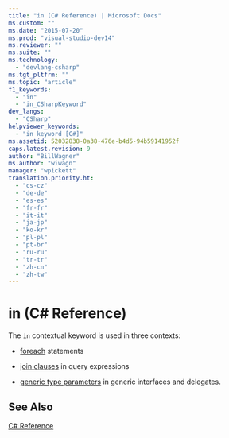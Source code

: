 ```yaml
---
title: "in (C# Reference) | Microsoft Docs"
ms.custom: ""
ms.date: "2015-07-20"
ms.prod: "visual-studio-dev14"
ms.reviewer: ""
ms.suite: ""
ms.technology: 
  - "devlang-csharp"
ms.tgt_pltfrm: ""
ms.topic: "article"
f1_keywords: 
  - "in"
  - "in_CSharpKeyword"
dev_langs: 
  - "CSharp"
helpviewer_keywords: 
  - "in keyword [C#]"
ms.assetid: 52032838-0a38-476e-b4d5-94b59141952f
caps.latest.revision: 9
author: "BillWagner"
ms.author: "wiwagn"
manager: "wpickett"
translation.priority.ht: 
  - "cs-cz"
  - "de-de"
  - "es-es"
  - "fr-fr"
  - "it-it"
  - "ja-jp"
  - "ko-kr"
  - "pl-pl"
  - "pt-br"
  - "ru-ru"
  - "tr-tr"
  - "zh-cn"
  - "zh-tw"
---
```

# in (C# Reference)
The `in` contextual keyword is used in three contexts:  
  
-   [foreach](../../../csharp/language-reference/keywords/foreach-in.md) statements  
  
-   [join clauses](../../../csharp/language-reference/keywords/join-clause.md) in query expressions  
  
-   [generic type parameters](../../../csharp/language-reference/keywords/in-generic-modifier.md) in generic interfaces and delegates.  
  
## See Also  
 [C# Reference](../../../csharp/language-reference/index.md)